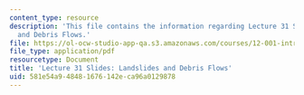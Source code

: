 ```yaml
---
content_type: resource
description: 'This file contains the information regarding Lecture 31 Slides: Landslides
  and Debris Flows.'
file: https://ol-ocw-studio-app-qa.s3.amazonaws.com/courses/12-001-introduction-to-geology-fall-2013/581e54a948481676142eca96a0129878_MIT12_001F13_Lec31Slides.pdf
file_type: application/pdf
resourcetype: Document
title: 'Lecture 31 Slides: Landslides and Debris Flows'
uid: 581e54a9-4848-1676-142e-ca96a0129878
---
```

